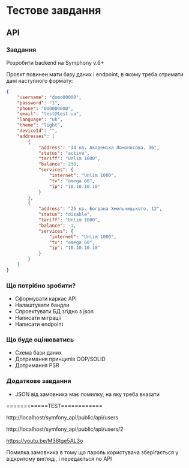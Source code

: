 # Тестове завдання 

## API

### Завдання

Розробити backend на Symphony v.6+

Проєкт повинен мати базу даних і endpoint,
в якому треба отримати дані наступного формату:

```json
{
    "username": "domo00000",
    "password": "1",
    "phone": "000000000",
    "email": "test@test.ua",
    "language": "uk",
    "theme": "light",
    "deviceId": "",
    "addresses": [
        {
            "address": "34 кв. Академіка Ломоносова, 36",
            "status": "active",
            "tariff": "Unlim 1000",
            "balance": 230,
            "services": {
                "internet": "Unlim 1000",
                "tv": "omega 60",
                "ip": "10.10.10.10"
            }
        },
        {
            "address": "25 кв. Богдана Хмельницького, 12",
            "status": "disable",
            "tariff": "Unlim 1000",
            "balance": -1,
            "services": {
                "internet": "Unlim 1000",
                "tv": "omega 60",
                "ip": "10.10.10.10"
            }
        }
    ]
}
```

### Що потрібно зробити?

* Сформувати каркас API
* Налаштувати бандли  
* Спроектувати БД згідно з json
* Написати міграції
* Написати endpoint

### Що буде оцінюватись

* Схема бази даних 
* Дотримання принципів OOP/SOLID
* Дотримання PSR

### Додаткове завдання

* JSON від замовника має помилку, на яку треба вказати

============TEST============

http://localhost/symfony_api/public/api/users

http://localhost/symfony_api/public/api/users/2

https://youtu.be/M38tge5AL3o

Помилка замовника в тому що пароль користувача зберігається у відкритому вигляді, і передається по API
